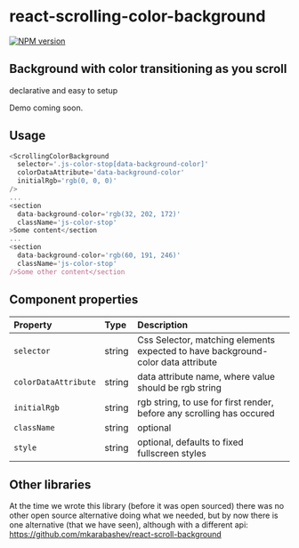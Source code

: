 # react-scrolling-color-background
[![NPM version](https://badge.fury.io/js/react-scrolling-color-background.svg)](https://www.npmjs.com/package/react-scrolling-color-background)

## Background with color transitioning as you scroll
declarative and easy to setup

Demo coming soon.

## Usage

```js
<ScrollingColorBackground
  selector='.js-color-stop[data-background-color]'
  colorDataAttribute='data-background-color'
  initialRgb='rgb(0, 0, 0)'
/>
...
<section
  data-background-color='rgb(32, 202, 172)'
  className='js-color-stop'
>Some content</section
...
<section
  data-background-color='rgb(60, 191, 246)'
  className='js-color-stop'
/>Some other content</section
```

## Component properties

| Property | Type | Description
:---|:---|:---
| `selector` | string | Css Selector, matching elements expected to have background-color data attribute |
| `colorDataAttribute` | string | data attribute name, where value should be rgb string |
| `initialRgb` | string | rgb string, to use for first render, before any scrolling has occured |
| `className` | string | optional |
| `style` | string | optional, defaults to fixed fullscreen styles |

## Other libraries
At the time we wrote this library (before it was open sourced) there was no
other open source alternative doing what we needed, but by now there is one
alternative (that we have seen), although with a different api:
https://github.com/mkarabashev/react-scroll-background
